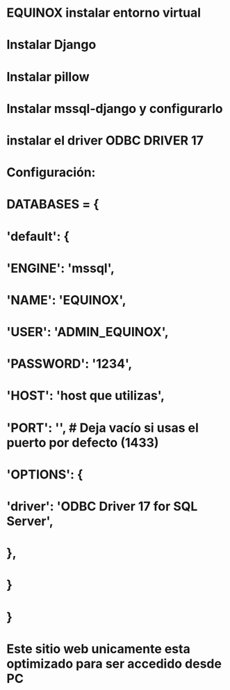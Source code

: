 # EQUINOX instalar entorno virtual
# Instalar Django
# Instalar pillow
# Instalar mssql-django y configurarlo
# instalar el driver ODBC DRIVER 17
# Configuración:   

# DATABASES = {
#    'default': {
#        'ENGINE': 'mssql',
#        'NAME': 'EQUINOX',
#        'USER': 'ADMIN_EQUINOX',
#        'PASSWORD': '1234',
#        'HOST': 'host que utilizas',
#        'PORT': '',  # Deja vacío si usas el puerto por defecto (1433)
#        'OPTIONS': {
#            'driver': 'ODBC Driver 17 for SQL Server',
#        },
#   }
# }

# Este sitio web unicamente esta optimizado para ser accedido desde PC
